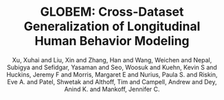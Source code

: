 ---
author: Xu, Xuhai and Liu, Xin and Zhang, Han and Wang, Weichen and Nepal, Subigya
  and Sefidgar, Yasaman and Seo, Woosuk and Kuehn, Kevin S and Huckins, Jeremy F and
  Morris, Margaret E and Nurius, Paula S. and Riskin, Eve A. and Patel, Shwetak and
  Althoff, Tim and Campell, Andrew and Dey, Anind K. and Mankoff, Jennifer C.
description: null
highlight: 0
journal: ACM IMWUT
optjournal: Proceedings of the ACM on Interactive, Mobile, Wearable and Ubiquitous
  Technologies
optnumber: '4'
optpages: 1--34
optpublisher: ACM New York, NY, USA
optvolume: '6'
pdf: xu2023globemimwut.pdf
thumbnail: xu2023globemimwut.png
title: 'GLOBEM: Cross-Dataset Generalization of Longitudinal Human Behavior Modeling'
year: '2023'
---